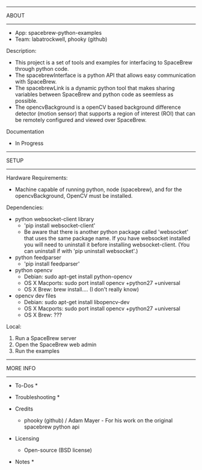 ************************************************
 ABOUT 
************************************************
* App: spacebrew-python-examples
* Team: labatrockwell, phooky (github)
 
Description:
* This project is a set of tools and examples for interfacing to SpaceBrew through python code.  
* The spacebrewInterface is a python API that allows easy communication with SpaceBrew.  
* The spacebrewLink is a dynamic python tool that makes sharing variables between SpaceBrew and python code as seemless as possible. 
* The opencvBackground is a openCV based background difference detector (motion sensor) that supports a region of interest (ROI) that can be remotely configured and viewed over SpaceBrew.
 
Documentation
  * In Progress 
 
************************************************
 SETUP 
************************************************
Hardware Requirements:
  * Machine capable of running python, node (spacebrew), and for the opencvBackground, OpenCV must be installed.
 
Dependencies:
  * python websocket-client library 
  	- 'pip install websocket-client'
    - Be aware that there is another python package called 'websocket' that uses the same package name. If you have websocket installed you will need to uninstall it before installing websocket-client. (You can uninstall if with 'pip uninstall websocket'.)
  * python feedparser 
    - 'pip install feedparser'
  * python opencv
    - Debian: sudo apt-get install python-opencv
    - OS X Macports: sudo port install opencv +python27 +universal
    - OS X Brew: brew install....  (I don't really know)
  * opencv dev files
    - Debian: sudo apt-get install libopencv-dev
    - OS X Macports: sudo port install opencv +python27 +universal
    - OS X Brew: ???

Local:
  1. Run a SpaceBrew server
  2. Open the SpaceBrew web admin
  3. Run the examples
 
 
************************************************
 MORE INFO 
************************************************
* To-Dos
  * 
 
* Troubleshooting
  *
 
* Credits
  * phooky (github) / Adam Mayer - For his work on the original spacebrew python api
 
* Licensing
  * Open-source (BSD license)
 
* Notes
  *